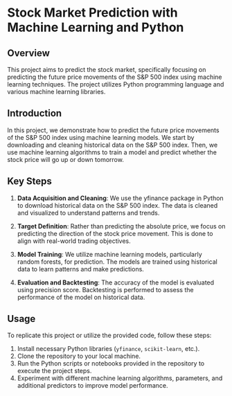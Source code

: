 # Stock Market Prediction with Machine Learning and Python

## Overview
This project aims to predict the stock market, specifically focusing on predicting the future price movements of the S&P 500 index using machine learning techniques. The project utilizes Python programming language and various machine learning libraries.

## Introduction
In this project, we demonstrate how to predict the future price movements of the S&P 500 index using machine learning models. We start by downloading and cleaning historical data on the S&P 500 index. Then, we use machine learning algorithms to train a model and predict whether the stock price will go up or down tomorrow.

## Key Steps
1. **Data Acquisition and Cleaning**: We use the yfinance package in Python to download historical data on the S&P 500 index. The data is cleaned and visualized to understand patterns and trends.

2. **Target Definition**: Rather than predicting the absolute price, we focus on predicting the direction of the stock price movement. This is done to align with real-world trading objectives.

3. **Model Training**: We utilize machine learning models, particularly random forests, for prediction. The models are trained using historical data to learn patterns and make predictions.

4. **Evaluation and Backtesting**: The accuracy of the model is evaluated using precision score. Backtesting is performed to assess the performance of the model on historical data.

## Usage
To replicate this project or utilize the provided code, follow these steps:
1. Install necessary Python libraries (`yfinance`, `scikit-learn`, etc.).
2. Clone the repository to your local machine.
3. Run the Python scripts or notebooks provided in the repository to execute the project steps.
4. Experiment with different machine learning algorithms, parameters, and additional predictors to improve model performance.

